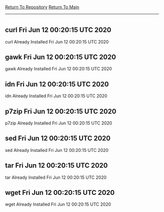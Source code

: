[Return To Repository](https://github.com/deathbybandaid/piholeparser/)
[Return To Main](https://github.com/deathbybandaid/piholeparser/blob/master/RecentRunLogs/Mainlog.md)
____________________________________
# 
## curl Fri Jun 12 00:20:15 UTC 2020
curl Already Installed Fri Jun 12 00:20:15 UTC 2020
## gawk Fri Jun 12 00:20:15 UTC 2020
gawk Already Installed Fri Jun 12 00:20:15 UTC 2020
## idn Fri Jun 12 00:20:15 UTC 2020
idn Already Installed Fri Jun 12 00:20:15 UTC 2020
## p7zip Fri Jun 12 00:20:15 UTC 2020
p7zip Already Installed Fri Jun 12 00:20:15 UTC 2020
## sed Fri Jun 12 00:20:15 UTC 2020
sed Already Installed Fri Jun 12 00:20:15 UTC 2020
## tar Fri Jun 12 00:20:15 UTC 2020
tar Already Installed Fri Jun 12 00:20:15 UTC 2020
## wget Fri Jun 12 00:20:15 UTC 2020
wget Already Installed Fri Jun 12 00:20:15 UTC 2020
